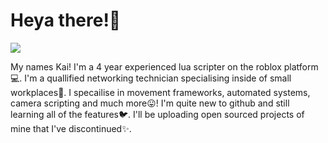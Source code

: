 # Heya there!👋 #

<img align="Middle" src="https://user-images.githubusercontent.com/48266351/126605419-1b1546f8-cf1c-44b1-a586-8840e22dcb2f.gif">

My names Kai!
I'm a 4 year experienced lua scripter on the roblox platform💻. 
I'm a quallified networking technician specialising inside of small workplaces📠. 
I specailise in movement frameworks, automated systems, camera scripting and much more😛!
I'm quite new to github and still learning all of the features🐦. 
I'll be uploading open sourced projects of mine that I've discontinued✨. 

<!---
And let the quest begin!!
--->

